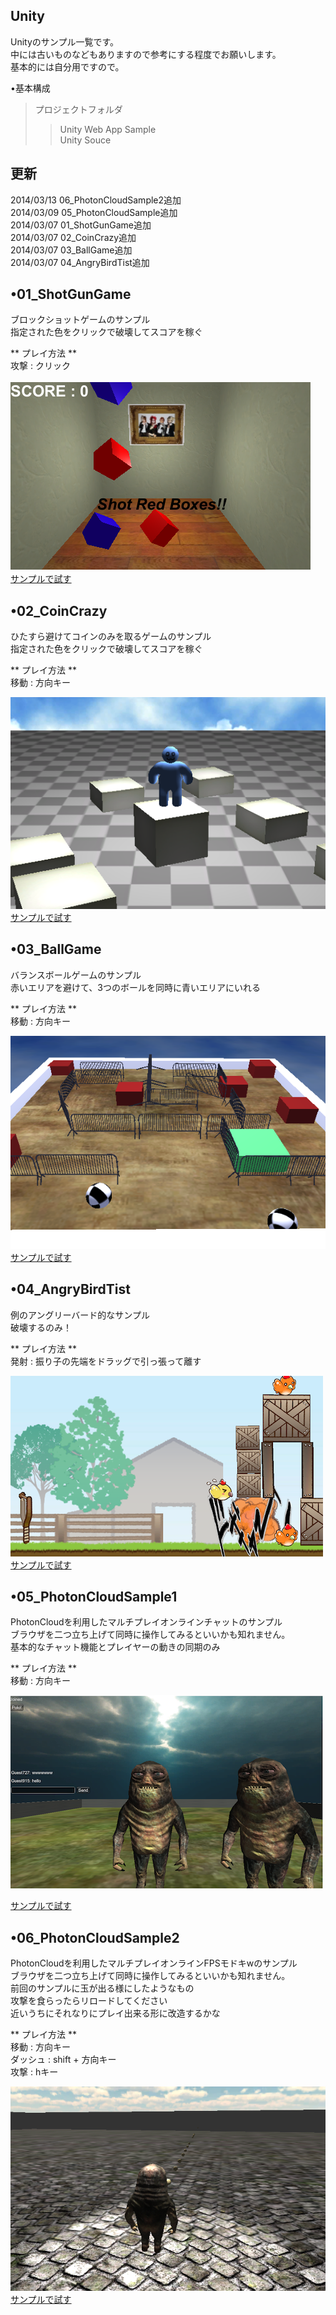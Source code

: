 <h2>Unity</h2>

Unityのサンプル一覧です。<br/>
中には古いものなどもありますので参考にする程度でお願いします。<br/>
基本的には自分用ですので。<br/>


•基本構成<br/>
>プロジェクトフォルダ<br/>
  >>Unity Web App Sample<br/>
  >>Unity Souce



<h2>更新</h2>
2014/03/13  06_PhotonCloudSample2追加<br/>
2014/03/09  05_PhotonCloudSample追加<br/>
2014/03/07  01_ShotGunGame追加<br/>
2014/03/07  02_CoinCrazy追加<br/>
2014/03/07  03_BallGame追加<br/>
2014/03/07  04_AngryBirdTist追加<br/>




<h2>•01_ShotGunGame</h2>
ブロックショットゲームのサンプル<br/>
指定された色をクリックで破壊してスコアを稼ぐ<br/>

** プレイ方法 ** <br/>
攻撃 : クリック  <br/> 
  <br/> 
![Alt img](./00_image/1.png)
<br/>
<a href="https://dl.dropboxusercontent.com/u/66223745/UnityGame/01_ShotGunGame/Sample.html">サンプルで試す</a>

<!-- ******************************************* -->


<h2>•02_CoinCrazy</h2>
ひたすら避けてコインのみを取るゲームのサンプル<br/>
指定された色をクリックで破壊してスコアを稼ぐ<br/>

** プレイ方法 ** <br/>
移動 : 方向キー<br/>


![Alt img](./00_image/2.png)
<br/>
<a href="https://dl.dropboxusercontent.com/u/66223745/UnityGame/02_CoinCrazy/CoinCrazy.html">サンプルで試す</a>

<!-- ******************************************* -->


<h2>•03_BallGame</h2>
バランスボールゲームのサンプル<br/>
赤いエリアを避けて、3つのボールを同時に青いエリアにいれる<br/>
 
** プレイ方法 ** <br/>
移動 : 方向キー<br/>
 

![Alt img](./00_image/3.png)
<br/>
<a href="https://dl.dropboxusercontent.com/u/66223745/UnityGame/03_BallGame/BallGame.html">サンプルで試す</a>

<!-- ******************************************* -->


<h2>•04_AngryBirdTist</h2>
例のアングリーバード的なサンプル<br/>
破壊するのみ！<br/>
 
** プレイ方法 ** <br/>
発射 : 振り子の先端をドラッグで引っ張って離す  <br/>
 

![Alt img](./00_image/4.png)
<br/>
<a href="https://dl.dropboxusercontent.com/u/66223745/UnityGame/04_AngryBirdTist/AngryBirdTist.html">サンプルで試す</a>

<!-- ******************************************* -->


<h2>•05_PhotonCloudSample1</h2>
PhotonCloudを利用したマルチプレイオンラインチャットのサンプル<br/>
ブラウザを二つ立ち上げて同時に操作してみるといいかも知れません。<br/>
基本的なチャット機能とプレイヤーの動きの同期のみ<br/>
 
** プレイ方法 ** <br/>
移動 : 方向キー  <br/>
 
![Alt img](./00_image/5.png)

<a href="https://dl.dropboxusercontent.com/u/66223745/UnityGame/05_PhotonCloudSample/05_PhotonCloudSample.html">サンプルで試す</a>

<!-- ******************************************* -->


<h2>•06_PhotonCloudSample2</h2>
PhotonCloudを利用したマルチプレイオンラインFPSモドキwのサンプル<br/>
ブラウザを二つ立ち上げて同時に操作してみるといいかも知れません。<br/>
前回のサンプルに玉が出る様にしたようなもの<br/>
攻撃を食らったらリロードしてください<br/>
近いうちにそれなりにプレイ出来る形に改造するかな<br/>

 
** プレイ方法 ** <br/>
移動     : 方向キー  <br/>
ダッシュ : shift + 方向キー  <br/>
攻撃     : hキー  <br/>

![Alt img](./00_image/6.png)
<br/>
<a href="https://dl.dropboxusercontent.com/u/66223745/UnityGame/06_PhotonCloudSample2/06_PhotonCloudSample2.html">サンプルで試す</a>
